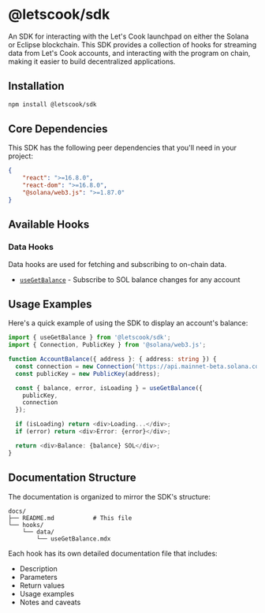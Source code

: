 # @letscook/sdk

An SDK for interacting with the Let's Cook launchpad on either the Solana or Eclipse blockchain. This SDK provides a collection of hooks for streaming data from Let's Cook accounts, and interacting with the program on chain, making it easier to build decentralized applications.

## Installation

```bash
npm install @letscook/sdk
```

## Core Dependencies

This SDK has the following peer dependencies that you'll need in your project:

```json
{
    "react": ">=16.8.0",
    "react-dom": ">=16.8.0",
    "@solana/web3.js": ">=1.87.0"
}
```

## Available Hooks

### Data Hooks

Data hooks are used for fetching and subscribing to on-chain data.

- [`useGetBalance`](./hooks/data/useGetBalance.mdx) - Subscribe to SOL balance changes for any account

## Usage Examples

Here's a quick example of using the SDK to display an account's balance:

```typescript
import { useGetBalance } from '@letscook/sdk';
import { Connection, PublicKey } from '@solana/web3.js';

function AccountBalance({ address }: { address: string }) {
  const connection = new Connection('https://api.mainnet-beta.solana.com');
  const publicKey = new PublicKey(address);

  const { balance, error, isLoading } = useGetBalance({
    publicKey,
    connection
  });

  if (isLoading) return <div>Loading...</div>;
  if (error) return <div>Error: {error}</div>;

  return <div>Balance: {balance} SOL</div>;
}
```

## Documentation Structure

The documentation is organized to mirror the SDK's structure:

```
docs/
├── README.md           # This file
└── hooks/
    └── data/
        └── useGetBalance.mdx
```

Each hook has its own detailed documentation file that includes:

- Description
- Parameters
- Return values
- Usage examples
- Notes and caveats
